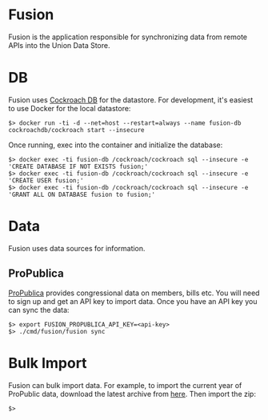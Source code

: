 # Fusion
Fusion is the application responsible for synchronizing data from remote APIs into the Union Data Store.

# DB
Fusion uses [Cockroach DB](https://github.com/cockroachdb/cockroach) for the datastore.  For development,
it's easiest to use Docker for the local datastore:

```
$> docker run -ti -d --net=host --restart=always --name fusion-db cockroachdb/cockroach start --insecure
```

Once running, exec into the container and initialize the database:

```
$> docker exec -ti fusion-db /cockroach/cockroach sql --insecure -e 'CREATE DATABASE IF NOT EXISTS fusion;'
$> docker exec -ti fusion-db /cockroach/cockroach sql --insecure -e 'CREATE USER fusion;'
$> docker exec -ti fusion-db /cockroach/cockroach sql --insecure -e 'GRANT ALL ON DATABASE fusion to fusion;'
```

# Data
Fusion uses data sources for information.

## ProPublica
[ProPublica](https://www.propublica.org/datastore/apis) provides congressional data on members, bills etc.
You will need to sign up and get an API key to import data.  Once you have an API key you can sync the data:

```
$> export FUSION_PROPUBLICA_API_KEY=<api-key>
$> ./cmd/fusion/fusion sync
```

# Bulk Import
Fusion can bulk import data.  For example, to import the current year of ProPublic data, download the latest archive from [here](https://www.propublica.org/datastore/dataset/congressional-data-bulk-legislation-bills).  Then import the zip:

```
$>
```
